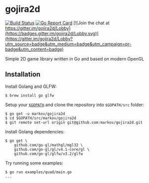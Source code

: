 # gojira2d

[![Build Status](https://travis-ci.org/markov/gojira2d.svg?branch=master)](https://travis-ci.org/markov/gojira2d)
[![Go Report Card](https://goreportcard.com/badge/github.com/markov/gojira2d)](https://goreportcard.com/report/github.com/markov/gojira2d)
[![Join the chat at https://gitter.im/gojira2d/Lobby](https://badges.gitter.im/gojira2d/Lobby.svg)](https://gitter.im/gojira2d/Lobby?utm_source=badge&utm_medium=badge&utm_campaign=pr-badge&utm_content=badge)

Simple 2D game library written in Go and based on modern OpenGL

## Installation

Install Golang and GLFW:

    $ brew install go glfw

Setup your [`$GOPATH`](https://golang.org/doc/code.html#GOPATH) and clone the
repository into `$GOPATH/src` folder:

    $ go get -u markov/gojira2d
    $ cd $GOPATH/src/markov/gojira2d
    $ git remote set-url origin git@github.com:markov/gojira2d.git

Install Golang dependencies:

    $ go get \
        github.com/go-gl/mathgl/mgl32 \
        github.com/go-gl/gl/v4.1-core/gl \
        github.com/go-gl/glfw/v3.2/glfw

Try running some examples:

    $ go run examples/quad/main.go
    ...
